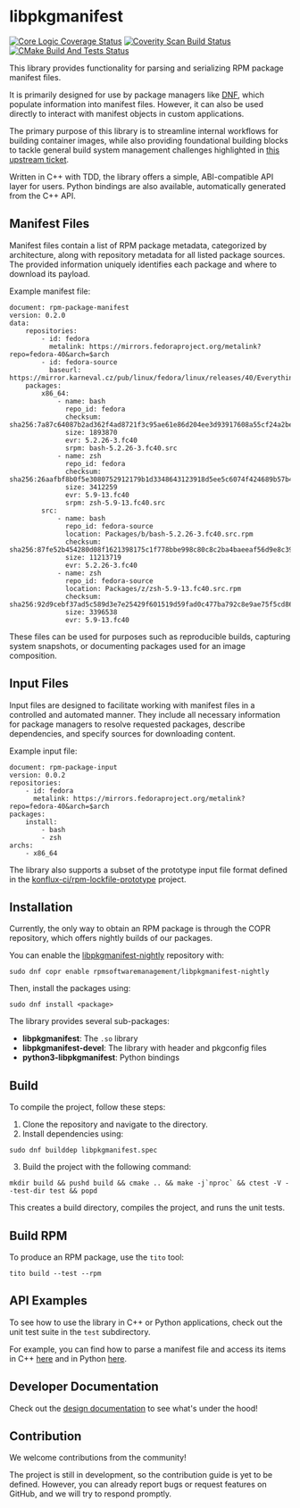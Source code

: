 libpkgmanifest
==============

[![Core Logic Coverage Status](https://codecov.io/gh/rpm-software-management/libpkgmanifest/graph/badge.svg?flag=impl&token=AV781ZJ0G9)](https://codecov.io/gh/rpm-software-management/libpkgmanifest)
[![Coverity Scan Build Status](https://scan.coverity.com/projects/31236/badge.svg)](https://scan.coverity.com/projects/rpm-software-management-libpkgmanifest)
[![CMake Build And Tests Status](https://github.com/rpm-software-management/libpkgmanifest/actions/workflows/build-and-tests.yml/badge.svg)](https://github.com/rpm-software-management/libpkgmanifest/actions/workflows/build-and-tests.yml)

This library provides functionality for parsing and serializing RPM package manifest files.

It is primarily designed for use by package managers like [DNF](https://github.com/rpm-software-management/dnf),
which populate information into manifest files. However, it can also be used directly
to interact with manifest objects in custom applications.

The primary purpose of this library is to streamline internal workflows for building container images,
while also providing foundational building blocks to tackle general build system management challenges highlighted in [this upstream ticket](https://github.com/rpm-software-management/dnf5/issues/833).

Written in C++ with TDD, the library offers a simple, ABI-compatible API layer for users.
Python bindings are also available, automatically generated from the C++ API.

Manifest Files
--------------

Manifest files contain a list of RPM package metadata, categorized by architecture, along
with repository metadata for all listed package sources. The provided information uniquely
identifies each package and where to download its payload.

Example manifest file:

```
document: rpm-package-manifest
version: 0.2.0
data:
    repositories:
        - id: fedora
          metalink: https://mirrors.fedoraproject.org/metalink?repo=fedora-40&arch=$arch
        - id: fedora-source
          baseurl: https://mirror.karneval.cz/pub/linux/fedora/linux/releases/40/Everything/source/tree/
    packages:
        x86_64:
            - name: bash
              repo_id: fedora
              checksum: sha256:7a87c64087b2ad362f4ad8721f3c95ae61e86d204ee3d93917608a55cf24a2be
              size: 1893870
              evr: 5.2.26-3.fc40
              srpm: bash-5.2.26-3.fc40.src
            - name: zsh
              repo_id: fedora
              checksum: sha256:26aafbf8b0f5e3080752912179b1d3348643123918d5ee5c6074f424689b57b4
              size: 3412259
              evr: 5.9-13.fc40
              srpm: zsh-5.9-13.fc40.src
        src:
            - name: bash
              repo_id: fedora-source
              location: Packages/b/bash-5.2.26-3.fc40.src.rpm
              checksum: sha256:87fe52b454280d08f1621398175c1f778bbe998c80c8c2ba4baeeaf56d9e8c39
              size: 11213719
              evr: 5.2.26-3.fc40
            - name: zsh
              repo_id: fedora-source
              location: Packages/z/zsh-5.9-13.fc40.src.rpm
              checksum: sha256:92d9cebf37ad5c589d3e7e25429f601519d59fad0c477ba792c8e9ae75f5cd86
              size: 3396538
              evr: 5.9-13.fc40
```

These files can be used for purposes such as reproducible builds, capturing system snapshots,
or documenting packages used for an image composition.

Input Files
-----------

Input files are designed to facilitate working with manifest files in a controlled and automated manner.
They include all necessary information for package managers to resolve requested packages, describe
dependencies, and specify sources for downloading content.

Example input file:

```
document: rpm-package-input
version: 0.0.2
repositories:
    - id: fedora
      metalink: https://mirrors.fedoraproject.org/metalink?repo=fedora-40&arch=$arch
packages:
    install:
        - bash
        - zsh
archs:
    - x86_64
```

The library also supports a subset of the prototype input file format defined in the [konflux-ci/rpm-lockfile-prototype](https://github.com/konflux-ci/rpm-lockfile-prototype?tab=readme-ov-file#whats-the-input_file) project.

Installation
------------

Currently, the only way to obtain an RPM package is through the COPR repository, which offers nightly builds of our packages.

You can enable the [libpkgmanifest-nightly](https://copr.fedorainfracloud.org/coprs/rpmsoftwaremanagement/libpkgmanifest-nightly)
repository with:

```
sudo dnf copr enable rpmsoftwaremanagement/libpkgmanifest-nightly
```

Then, install the packages using:
```
sudo dnf install <package>
```

The library provides several sub-packages:
- **libpkgmanifest**: The `.so` library
- **libpkgmanifest-devel**: The library with header and pkgconfig files
- **python3-libpkgmanifest**: Python bindings

Build
-----

To compile the project, follow these steps:

1. Clone the repository and navigate to the directory.
2. Install dependencies using:

```
sudo dnf builddep libpkgmanifest.spec
```

3. Build the project with the following command:

```
mkdir build && pushd build && cmake .. && make -j`nproc` && ctest -V --test-dir test && popd
```

This creates a build directory, compiles the project, and runs the unit tests.

Build RPM
---------

To produce an RPM package, use the `tito` tool:

```
tito build --test --rpm
```

API Examples
------------

To see how to use the library in C++ or Python applications, check out the unit test suite in the
`test` subdirectory.

For example, you can find how to parse a manifest file and access its items in C++ [here](https://github.com/rpm-software-management/libpkgmanifest/blob/main/test/api/manifest/parsertest.cpp) and in Python [here](https://github.com/rpm-software-management/libpkgmanifest/blob/main/test/python/libpkgmanifest/parser/test_manifest_parser.py).

Developer Documentation
-----------------------

Check out the [design documentation](docs/design.md) to see what's under the hood!

Contribution
------------

We welcome contributions from the community!

The project is still in development, so the contribution guide is yet to be defined.
However, you can already report bugs or request features on GitHub, and we will try to respond promptly.